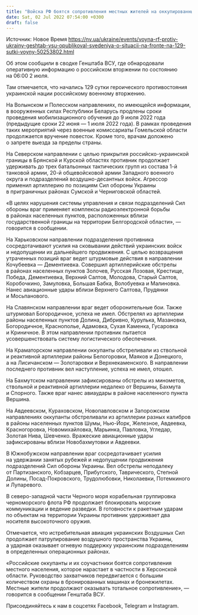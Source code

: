 ```yaml
---
title: "Войска РФ боятся сопротивления местных жителей на оккупированных территориях, ходят с охраной и в бронежилетах — Генштаб ВСУ"
date: Sat, 02 Jul 2022 07:54:00 +0300
draft: false
---
```

Источник: Новое Время https://nv.ua/ukraine/events/voyna-rf-protiv-ukrainy-geshtab-vsu-opublikoval-svedeniya-o-situacii-na-fronte-na-129-sutki-voyny-50253802.html


Об этом сообщили в сводке Генштаба ВСУ, где обнародовали оперативную информацию о российском вторжении по состоянию на 06:00 2 июля.

 Там отмечается, что начались 129 сутки героического противостояния украинской нации российскому военному вторжению.

 На Волынском и Полесском направлениях, по имеющейся информации, в вооруженных силах Республики Беларусь продлены сроки проведения мобилизационного обучения до 9 июля 2022 года (предыдущие сроки 22 июня — 1 июля 2022 года). В рамках проведения таких мероприятий через военные комиссариаты Гомельской области продолжается вручение повесток. Кроме того, врачам доложено о запрете выезда за пределы страны.

 На Северском направлении с целью прикрытия российско-украинской границы в Брянской и Курской областях противник продолжает удерживать до трех батальонных тактических групп из состава 1-й танковой армии, 20-й общевойсковой армии Западного военного округа и подразделений воздушно-десантных войск. Агрессор применил артиллерию по позициям Сил обороны Украины в приграничных районах Сумской и Черниговской областей.

«В целях нарушения системы управления и связи подразделений Сил обороны враг применяет комплексы радиоэлектронной борьбы в районах населенных пунктов, расположенных вблизи государственной границы на территории Белгородской области», — говорится в сообщении.

На Харьковском направлении подразделения противника сосредотачивают усилия на сковывании действий украинских войск и недопущении их дальнейшего продвижения. С целью возвращения утраченных позиций враг ведет штурмовые действия в направлении Кочубеевка — Дементиевка. Совершил артиллерийские обстрелы в районах населенных пунктов Золочев, Русская Лозовая, Крестище, Победа, Дементиевка, Верхний Салтов, Молодова, Старый Салтов, Коробочкино, Замуловка, Большая Бабка, Волобуевка и Малиновка. Нанес авиационные удары вблизи Верхнего Салтова, Прудянки и Мосьпанового.

На Славянском направлении враг ведет оборонительные бои. Также штурмовал Богородичное, успеха не имел. Обстрелял из артиллерии районы населенных пунктов Долина, Дибривно, Курулька, Мазановка, Богородичное, Краснополье, Адамовка, Сухая Каменка, Гусаровка и Криничное. В этом направлении противник пытается усовершенствовать систему логистического обеспечения.

 На Краматорском направлении оккупанты обстреливали из ствольной и реактивной артиллерии районы Белогоровки, Маяков и Донецкого, а на Лисичанском — Золотаровки и Верхнекаменского. В направлении последнего противник вел наступление, успеха не имел, отошел.

 На Бахмутском направлении зафиксированы обстрелы из минометов, ствольной и реактивной артиллерии недалеко от Вершины, Бахмута и Спорного. Также враг нанес авиаудары в районе населенного пункта Вершина.

 На Авдеевском, Кураховском, Новопавловском и Запорожском направлениях оккупанты обстреливали из артиллерии разных калибров в районы населенных пунктов Шумы, Нью-Йорк, Железное, Авдеевка, Красногоровка, Новомихайловка, Марьинка, Павловка, Угледар, Золотая Нива, Шевченко. Вражеские авиационные удары зафиксированы вблизи Новобахмутовки и Авдеевки.

 В Южнобужском направлении враг сосредотачивает усилия на удержании занятых рубежей и недопущении продвижения подразделений Сил обороны Украины. Вел обстрелы неподалеку от Партизанского, Кобзарцев, Прибугского, Таврического, Степной Долины, Посад-Покровского, Трудолюбовки, Николаевки, Потемкиного и Лупаревого.

 В северо-западной части Черного моря корабельная группировка черноморского флота РФ продолжает блокировать морские коммуникации и ведение разведки. В готовности к ракетным ударам по объектам на территории Украины противник удерживает два носителя высокоточного оружия.

 Отмечается, что истребительная авиация украинских Воздушных Сил продолжает патрулирование воздушного пространства Украины, а ударная оказывает огневую поддержку украинским подразделениям в определенных операционных районах.

«Российские оккупанты и их соучастники боятся сопротивления местного населения, которое нарастает в частности в Херсонской области. Руководство захватчиков передвигается с большим количеством охраны в бронированных машинах и бронежилетах. Местные жители продолжают оказывать тотальное сопротивление», — говорится в сообщении Генштаба ВСУ.

Присоединяйтесь к нам в соцсетях Facebook, Telegram и Instagram.
